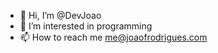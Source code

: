 - 👋 Hi, I’m @DevJoao
- 👀 I’m interested in programming
- 📫 How to reach me me@joaofrodrigues.com

<!---
DevJoao/DevJoao is a ✨ special ✨ repository because its `README.md` (this file) appears on your GitHub profile.
You can click the Preview link to take a look at your changes.
--->

